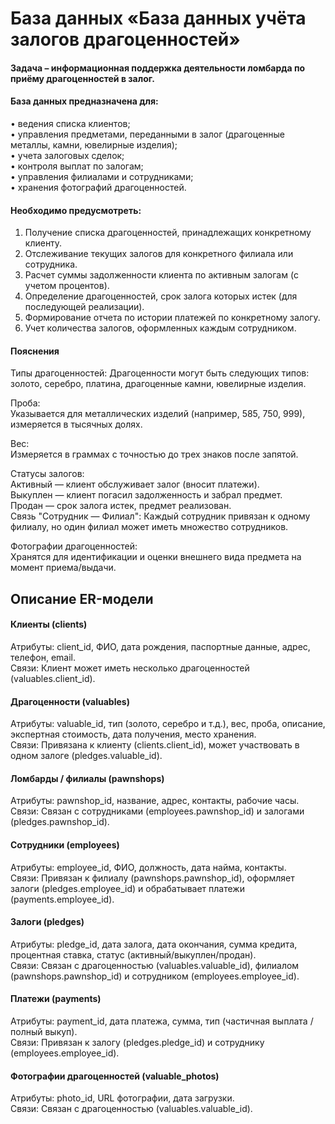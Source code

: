 # База данных «База данных учёта залогов драгоценностей»

#### Задача – информационная поддержка деятельности ломбарда по приёму драгоценностей в залог.

#### База данных предназначена для:
• ведения списка клиентов;<br>
• управления предметами, переданными в залог (драгоценные металлы, камни, ювелирные изделия);<br>
• учета залоговых сделок;<br>
• контроля выплат по залогам;<br>
• управления филиалами и сотрудниками;<br>
• хранения фотографий драгоценностей.<br>

#### Необходимо предусмотреть:
1. Получение списка драгоценностей, принадлежащих конкретному клиенту.
2. Отслеживание текущих залогов для конкретного филиала или сотрудника.
3. Расчет суммы задолженности клиента по активным залогам (с учетом процентов).
4. Определение драгоценностей, срок залога которых истек (для последующей реализации).
5. Формирование отчета по истории платежей по конкретному залогу.
6. Учет количества залогов, оформленных каждым сотрудником.

#### Пояснения
Типы драгоценностей:
Драгоценности могут быть следующих типов: золото, серебро, платина, драгоценные камни, ювелирные изделия.

Проба:<br>
Указывается для металлических изделий (например, 585, 750, 999), измеряется в тысячных долях.

Вес:<br>
Измеряется в граммах с точностью до трех знаков после запятой.

Статусы залогов:<br>
Активный — клиент обслуживает залог (вносит платежи).<br>
Выкуплен — клиент погасил задолженность и забрал предмет.<br>
Продан — срок залога истек, предмет реализован.<br>
Связь "Сотрудник — Филиал": Каждый сотрудник привязан к одному филиалу, но один филиал может иметь множество сотрудников.

Фотографии драгоценностей:<br>
Хранятся для идентификации и оценки внешнего вида предмета на момент приема/выдачи.

## Описание ER-модели
#### Клиенты (clients)
Атрибуты: client_id, ФИО, дата рождения, паспортные данные, адрес, телефон, email.<br>
Связи: Клиент может иметь несколько драгоценностей (valuables.client_id).<br>

#### Драгоценности (valuables)
Атрибуты: valuable_id, тип (золото, серебро и т.д.), вес, проба, описание, экспертная стоимость, дата получения, место хранения.<br>
Связи: Привязана к клиенту (clients.client_id), может участвовать в одном залоге (pledges.valuable_id).<br>

#### Ломбарды / филиалы (pawnshops)
Атрибуты: pawnshop_id, название, адрес, контакты, рабочие часы.<br>
Связи: Связан с сотрудниками (employees.pawnshop_id) и залогами (pledges.pawnshop_id).<br>

#### Сотрудники (employees)
Атрибуты: employee_id, ФИО, должность, дата найма, контакты.<br>
Связи: Привязан к филиалу (pawnshops.pawnshop_id), оформляет залоги (pledges.employee_id) и обрабатывает платежи (payments.employee_id).<br>

#### Залоги (pledges)
Атрибуты: pledge_id, дата залога, дата окончания, сумма кредита, процентная ставка, статус (активный/выкуплен/продан).<br>
Связи: Связан с драгоценностью (valuables.valuable_id), филиалом (pawnshops.pawnshop_id) и сотрудником (employees.employee_id).<br>

#### Платежи (payments)
Атрибуты: payment_id, дата платежа, сумма, тип (частичная выплата / полный выкуп).<br>
Связи: Привязан к залогу (pledges.pledge_id) и сотруднику (employees.employee_id).<br>

#### Фотографии драгоценностей (valuable_photos)
Атрибуты: photo_id, URL фотографии, дата загрузки.<br>
Связи: Связан с драгоценностью (valuables.valuable_id).<br>
